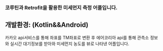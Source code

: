 ### 코루틴과 Retrofit을 활용한 미세먼지 측정 어플입니다.
## 개발환경: (Kotlin&&Android)

카카오 api서비스를 통해 좌표를 TM좌표로 변환 후 에어코리아 api를 통해 관측소 정보와 실시간 대기정보를 받아와 미세먼지 농도를 뷰로 나타낸 어플입니다.

